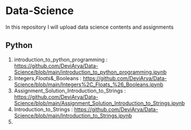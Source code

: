 # Data-Science
In this repository I will upload data science contents and assignments

## Python

1. introduction_to_python_programming : https://github.com/DeviArya/Data-Science/blob/main/introduction_to_python_programming.ipynb
2. Integers,_Floats_&_Booleans : https://github.com/DeviArya/Data-Science/blob/main/Integers%2C_Floats_%26_Booleans.ipynb
3. Assignment_Solution_Introduction_to_Strings : https://github.com/DeviArya/Data-Science/blob/main/Assignment_Solution_Introduction_to_Strings.ipynb
4. Introduction_to_Strings : https://github.com/DeviArya/Data-Science/blob/main/Introduction_to_Strings.ipynb
5. 
